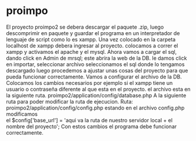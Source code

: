 # proimpo
El proyecto proimpo2 se debera descargar el paquete .zip, luego descomprimir en paquete y guardar el programa en un interpretador de lenguaje de script como lo es xampp.
Una vez colocado en la carpeta localhost de xampp debera ingresar al proyecto.
colocamos a correr el xampp y activamos el apache y el mysql. 
Ahora vamos a cargar el sql, dando click en Admin de mrsql; este abrira la web de la DB. 
le damos click en importar, seleccionar archivo seleccionamos el sql donde lo tengamos descargado 
luego procedemos a ajustar unas cosas del proyecto para que pueda funcionar correctamente. 
Vamos a configurar el archivo de la DB. Colocamos los cambios necesarios por ejemplo si el xampp tiene un usuario o contraseña diferente al que esta en el proyecto. 
el archivo esta en la siguiente ruta. 
proimpo2/application/config/database.php 
A la siguiente ruta para poder modificar la ruta de ejecucion. Ruta: proimpo2/application/config/config.php estando en el archivo config.php modificamos  
el $config['base_url'] = 'aqui va la ruta de nuestro servidor local + el nombre del proyecto'; 
Con estos cambios el programa debe funcionar correctamente. 
